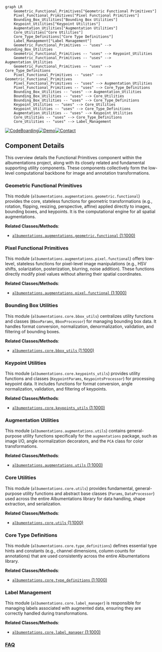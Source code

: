 ```mermaid
graph LR
    Geometric_Functional_Primitives["Geometric Functional Primitives"]
    Pixel_Functional_Primitives["Pixel Functional Primitives"]
    Bounding_Box_Utilities["Bounding Box Utilities"]
    Keypoint_Utilities["Keypoint Utilities"]
    Augmentation_Utilities["Augmentation Utilities"]
    Core_Utilities["Core Utilities"]
    Core_Type_Definitions["Core Type Definitions"]
    Label_Management["Label Management"]
    Geometric_Functional_Primitives -- "uses" --> Bounding_Box_Utilities
    Geometric_Functional_Primitives -- "uses" --> Keypoint_Utilities
    Geometric_Functional_Primitives -- "uses" --> Augmentation_Utilities
    Geometric_Functional_Primitives -- "uses" --> Core_Type_Definitions
    Pixel_Functional_Primitives -- "uses" --> Geometric_Functional_Primitives
    Pixel_Functional_Primitives -- "uses" --> Augmentation_Utilities
    Pixel_Functional_Primitives -- "uses" --> Core_Type_Definitions
    Bounding_Box_Utilities -- "uses" --> Augmentation_Utilities
    Bounding_Box_Utilities -- "uses" --> Core_Utilities
    Bounding_Box_Utilities -- "uses" --> Core_Type_Definitions
    Keypoint_Utilities -- "uses" --> Core_Utilities
    Keypoint_Utilities -- "uses" --> Core_Type_Definitions
    Augmentation_Utilities -- "uses" --> Keypoint_Utilities
    Core_Utilities -- "uses" --> Core_Type_Definitions
    Core_Utilities -- "uses" --> Label_Management
```
[![CodeBoarding](https://img.shields.io/badge/Generated%20by-CodeBoarding-9cf?style=flat-square)](https://github.com/CodeBoarding/GeneratedOnBoardings)[![Demo](https://img.shields.io/badge/Try%20our-Demo-blue?style=flat-square)](https://www.codeboarding.org/demo)[![Contact](https://img.shields.io/badge/Contact%20us%20-%20contact@codeboarding.org-lightgrey?style=flat-square)](mailto:contact@codeboarding.org)

## Component Details

This overview details the Functional Primitives component within the albumentations project, along with its closely related and fundamental supporting utility components. These components collectively form the low-level computational backbone for image and annotation transformations.

### Geometric Functional Primitives
This module (`albumentations.augmentations.geometric.functional`) provides the core, stateless functions for geometric transformations (e.g., rotation, flipping, resizing, perspective, affine) applied directly to images, bounding boxes, and keypoints. It is the computational engine for all spatial augmentations.


**Related Classes/Methods**:

- <a href="https://github.com/albumentations-team/albumentations/blob/master/albumentations/augmentations/geometric/functional.py#L1-L1000" target="_blank" rel="noopener noreferrer">`albumentations.augmentations.geometric.functional` (1:1000)</a>


### Pixel Functional Primitives
This module (`albumentations.augmentations.pixel.functional`) offers low-level, stateless functions for pixel-level image manipulations (e.g., HSV shifts, solarization, posterization, blurring, noise addition). These functions directly modify pixel values without altering their spatial coordinates.


**Related Classes/Methods**:

- <a href="https://github.com/albumentations-team/albumentations/blob/master/albumentations/augmentations/pixel/functional.py#L1-L1000" target="_blank" rel="noopener noreferrer">`albumentations.augmentations.pixel.functional` (1:1000)</a>


### Bounding Box Utilities
This module (`albumentations.core.bbox_utils`) centralizes utility functions and classes (`BboxParams`, `BboxProcessor`) for managing bounding box data. It handles format conversion, normalization, denormalization, validation, and filtering of bounding boxes.


**Related Classes/Methods**:

- <a href="https://github.com/albumentations-team/albumentations/blob/master/albumentations/core/bbox_utils.py#L1-L1000" target="_blank" rel="noopener noreferrer">`albumentations.core.bbox_utils` (1:1000)</a>


### Keypoint Utilities
This module (`albumentations.core.keypoints_utils`) provides utility functions and classes (`KeypointParams`, `KeypointsProcessor`) for processing keypoint data. It includes functions for format conversion, angle normalization, validation, and filtering of keypoints.


**Related Classes/Methods**:

- <a href="https://github.com/albumentations-team/albumentations/blob/master/albumentations/core/keypoints_utils.py#L1-L1000" target="_blank" rel="noopener noreferrer">`albumentations.core.keypoints_utils` (1:1000)</a>


### Augmentation Utilities
This module (`albumentations.augmentations.utils`) contains general-purpose utility functions specifically for the `augmentations` package, such as image I/O, angle normalization decorators, and the `PCA` class for color transformations.


**Related Classes/Methods**:

- <a href="https://github.com/albumentations-team/albumentations/blob/master/albumentations/augmentations/utils.py#L1-L1000" target="_blank" rel="noopener noreferrer">`albumentations.augmentations.utils` (1:1000)</a>


### Core Utilities
This module (`albumentations.core.utils`) provides fundamental, general-purpose utility functions and abstract base classes (`Params`, `DataProcessor`) used across the entire Albumentations library for data handling, shape extraction, and serialization.


**Related Classes/Methods**:

- <a href="https://github.com/albumentations-team/albumentations/blob/master/albumentations/core/utils.py#L1-L1000" target="_blank" rel="noopener noreferrer">`albumentations.core.utils` (1:1000)</a>


### Core Type Definitions
This module (`albumentations.core.type_definitions`) defines essential type hints and constants (e.g., channel dimensions, column counts for annotations) that are used consistently across the entire Albumentations library.


**Related Classes/Methods**:

- <a href="https://github.com/albumentations-team/albumentations/blob/master/albumentations/core/type_definitions.py#L1-L1000" target="_blank" rel="noopener noreferrer">`albumentations.core.type_definitions` (1:1000)</a>


### Label Management
This module (`albumentations.core.label_manager`) is responsible for managing labels associated with augmented data, ensuring they are correctly handled during transformations.


**Related Classes/Methods**:

- <a href="https://github.com/albumentations-team/albumentations/blob/master/albumentations/core/label_manager.py#L1-L1000" target="_blank" rel="noopener noreferrer">`albumentations.core.label_manager` (1:1000)</a>




### [FAQ](https://github.com/CodeBoarding/GeneratedOnBoardings/tree/main?tab=readme-ov-file#faq)